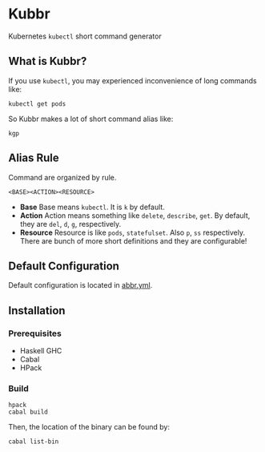 # Kubbr
Kubernetes `kubectl` short command generator

## What is Kubbr?
If you use `kubectl`, you may experienced inconvenience of long commands like:
```
kubectl get pods
```
So Kubbr makes a lot of short command alias like:
```
kgp
```

## Alias Rule
Command are organized by rule.
```
<BASE><ACTION><RESOURCE>
```
- **Base** Base means `kubectl`. It is `k` by default.
- **Action** Action means something like `delete`, `describe`, `get`. By default, they are `del`, `d`, `g`, respectively.
- **Resource** Resource is like `pods`, `statefulset`. Also `p`, `ss` respectively.
There are bunch of more short definitions and they are configurable!

## Default Configuration
Default configuration is located in [abbr.yml](/abbr.yml).

## Installation
### Prerequisites
- Haskell GHC
- Cabal
- HPack

### Build
```
hpack
cabal build
```
Then, the location of the binary can be found by:
```
cabal list-bin
```
